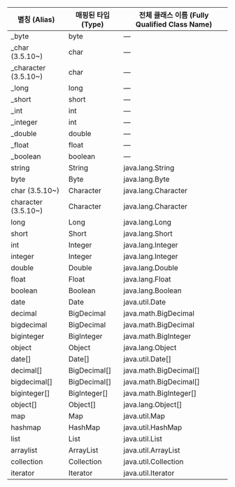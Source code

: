 | **별칭 (Alias)**       | **매핑된 타입 (Type)** | **전체 클래스 이름 (Fully Qualified Class Name)** |
| -------------------- | ----------------- | ------------------------------------------ |
| _byte                | byte              | —                                          |
| _char (3.5.10~)      | char              | —                                          |
| _character (3.5.10~) | char              | —                                          |
| _long                | long              | —                                          |
| _short               | short             | —                                          |
| _int                 | int               | —                                          |
| _integer             | int               | —                                          |
| _double              | double            | —                                          |
| _float               | float             | —                                          |
| _boolean             | boolean           | —                                          |
| string               | String            | java.lang.String                           |
| byte                 | Byte              | java.lang.Byte                             |
| char (3.5.10~)       | Character         | java.lang.Character                        |
| character (3.5.10~)  | Character         | java.lang.Character                        |
| long                 | Long              | java.lang.Long                             |
| short                | Short             | java.lang.Short                            |
| int                  | Integer           | java.lang.Integer                          |
| integer              | Integer           | java.lang.Integer                          |
| double               | Double            | java.lang.Double                           |
| float                | Float             | java.lang.Float                            |
| boolean              | Boolean           | java.lang.Boolean                          |
| date                 | Date              | java.util.Date                             |
| decimal              | BigDecimal        | java.math.BigDecimal                       |
| bigdecimal           | BigDecimal        | java.math.BigDecimal                       |
| biginteger           | BigInteger        | java.math.BigInteger                       |
| object               | Object            | java.lang.Object                           |
| date[]               | Date[]            | java.util.Date[]                           |
| decimal[]            | BigDecimal[]      | java.math.BigDecimal[]                     |
| bigdecimal[]         | BigDecimal[]      | java.math.BigDecimal[]                     |
| biginteger[]         | BigInteger[]      | java.math.BigInteger[]                     |
| object[]             | Object[]          | java.lang.Object[]                         |
| map                  | Map               | java.util.Map                              |
| hashmap              | HashMap           | java.util.HashMap                          |
| list                 | List              | java.util.List                             |
| arraylist            | ArrayList         | java.util.ArrayList                        |
| collection           | Collection        | java.util.Collection                       |
| iterator             | Iterator          | java.util.Iterator                         |
